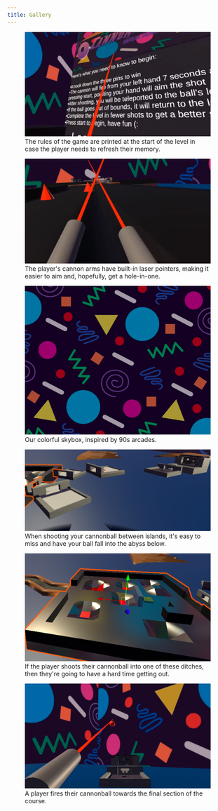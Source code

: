 ```yaml
---
title: Gallery
---
```


<figure>
    <img src="img/instructions.png">
    <figcaption>The rules of the game are printed at the start of the level in case the player needs to refresh their memory.</figcaption>
</figure>

<figure>
    <img src="img/cannon_arms.png">
    <figcaption>The player's cannon arms have built-in laser pointers, making it easier to aim and, hopefully, get a hole-in-one.</figcaption>
</figure>

<figure>
    <img src="img/background.png">
    <figcaption>Our colorful skybox, inspired by 90s arcades.</figcaption>
</figure>


<figure>
    <img src="img/islands.png">
    <figcaption>When shooting your cannonball between islands, it's easy to miss and have your ball fall into the abyss below.</figcaption>
</figure>

<figure>
    <img src="img/ditches.png">
    <figcaption>If the player shoots their cannonball into one of these ditches, then they're going to have a hard time getting out.</figcaption>
</figure>

<figure>
    <img src="img/long_range.png">
    <figcaption>A player fires their cannonball towards the final section of the course.</figcaption>
</figure>